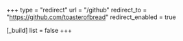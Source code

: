 +++
type = "redirect"
url = "/github"
redirect_to = "https://github.com/toasterofbread"
redirect_enabled = true

[_build]
  list = false
+++